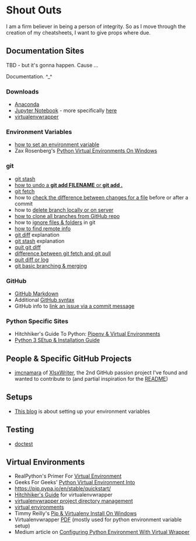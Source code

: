 # Shout Outs

I am a firm believer in being a person of integrity. So as I move through the creation of my cheatsheets, I want to give props where due.

## Documentation Sites

TBD - but it's gonna happen. Cause ...

Documentation. ^_^

### Downloads

- [Anaconda](https://www.anaconda.com/distribution/)
- [Jupyter Notebook](https://jupyter.org/) - more specifically [here](https://jupyter.org/install.html)
- [virtualenvwrapper](https://virtualenvwrapper.readthedocs.io/en/latest/index.html)

### Environment Variables

- [how to set an environment variable](https://stackoverflow.com/a/21301852/10474024)
- Zax Rosenberg's [Python Virtual Environments On Windows](http://www.zaxrosenberg.com/python-virtual-environments-on-windows/)

### git

- [git stash](https://git-scm.com/docs/git-stash)
- [how to undo a **git add FILENAME** or **git add .**](http://data.agaric.com/undo-git-add-remove-files-staged-git-commit)
- [git fetch](https://git-scm.com/docs/git-fetch)
- how to [check the difference between changes for a file](https://stackoverflow.com/questions/10039747/how-to-view-file-diff-in-git-before-commit) before or after a commit
- how to [delete branch locally or on server](https://stackoverflow.com/a/2003515/10474024)
- [how to clone all branches from GitHub repo](https://stackoverflow.com/a/72156/10474024)
- how to [ignore files & folders](https://medium.com/@haydar_ai/learning-how-to-git-ignoring-files-and-folders-using-gitignore-177556afdbe3) in git
- [how to find remote info](https://stackoverflow.com/a/4089452/10474024)
- [git diff](https://www.git-tower.com/learn/git/ebook/en/command-line/advanced-topics/diffs) explanation
- [git stash](https://git-scm.com/docs/git-stash) explanation
- [quit git diff](https://stackoverflow.com/a/7568823/10474024)
- [difference between git fetch and git pull](https://stackoverflow.com/questions/292357/what-is-the-difference-between-git-pull-and-git-fetch)
- [quit diff or log](https://stackoverflow.com/a/7568823/10474024)
- [git basic branching & merging](https://git-scm.com/book/en/v2/Git-Branching-Basic-Branching-and-Merging)

### GitHub

- [GitHub Markdown](https://guides.github.com/features/mastering-markdown/)
- Additional [GitHub syntax](https://help.github.com/articles/basic-writing-and-formatting-syntax/)
- GitHub info to [link an issue via a commit message](https://stackoverflow.com/questions/1687262/link-to-the-issue-number-on-github-within-a-commit-message)

### Python Specific Sites

- Hitchhiker's Guide To Python:  [Pipenv & Virtual Environments](https://docs.python-guide.org/dev/virtualenvs/)
- [Python 3 SEtup & Installation Guide](https://realpython.com/installing-python/)

## People & Specific GitHub Projects

- [jmcnamara](https://github.com/jmcnamara) of [XlsxWriter](https://github.com/jmcnamara/XlsxWriter), the 2nd GitHub passion project I've found and wanted to contribute to (and partial inspiration for the [README](https://github.com/ProsperousHeart/cheatsheets/blob/master/README.md))

## Setups

- [This blog](http://www.zaxrosenberg.com/python-virtual-environments-on-windows/) is about setting up your environment variables

## Testing

- [doctest](https://docs.python.org/3.6/library/doctest.html)

## Virtual Environments

- RealPython's Primer For [Virtual Environment](https://realpython.com/python-virtual-environments-a-primer/)
- Geeks For Geeks' [Python Virtual Environment Into](https://www.geeksforgeeks.org/python-virtual-environment/)
- https://pip.pypa.io/en/stable/quickstart/
- [Hitchhiker's Guide](https://docs.python-guide.org/dev/virtualenvs/#virtualenvwrapper) for virtualenvwrapper
- [virtualenvwrapper project directory management](https://virtualenvwrapper.readthedocs.io/en/latest/command_ref.html#project-directory-management)
- [virtual environments](https://howchoo.com/g/nwewzjmzmjc/a-guide-to-python-virtual-environments-with-virtualenvwrapper)
- Timmy Reilly's [Pip & Virtualenv Install On Windows](http://timmyreilly.azurewebsites.net/python-pip-virtualenv-installation-on-windows/)
- Virtualenvwrapper [PDF](https://media.readthedocs.org/pdf/virtualenvwrapper/stable/virtualenvwrapper.pdf) (mostly used for python environment variable setup)
- Medium article on [Configuring Python Environment With Virtual Wrapper](https://medium.com/the-andela-way/configuring-python-environment-with-virtualenvwrapper-8745c2895745)
